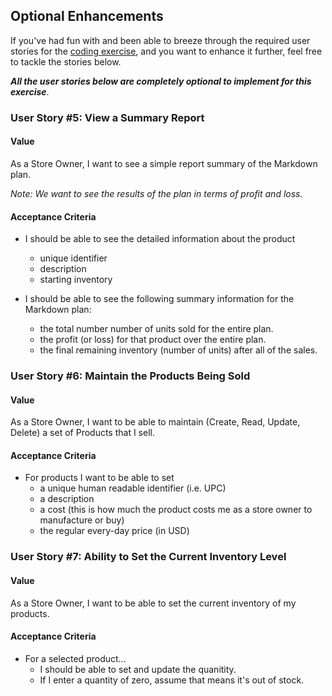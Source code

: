 ## Optional Enhancements

If you've had fun with and been able to breeze through the required user stories for the [coding exercise](software_engineer_coding_exercise.md), and you want to enhance it further, feel free to tackle the stories below.

_**All the user stories below are completely optional to implement for this exercise**_.

### User Story #5: View a Summary Report

#### Value

As a Store Owner, I want to see a simple report summary of the Markdown plan.

_Note: We want to see the results of the plan in terms of profit and loss._

#### Acceptance Criteria
* I should be able to see the detailed information about the product
  * unique identifier
  * description
  * starting inventory

* I should be able to see the following summary information for the Markdown plan:
  * the total number number of units sold for the entire plan.
  * the profit (or loss) for that product over the entire plan.
  * the final remaining inventory (number of units) after all of the sales.

### User Story #6: Maintain the Products Being Sold

#### Value

As a Store Owner, I want to be able to maintain (Create, Read, Update, Delete) a set of Products that I sell.

#### Acceptance Criteria
* For products I want to be able to set
  * a unique human readable identifier (i.e. UPC)
  * a description
  * a cost (this is how much the product costs me as a store owner to manufacture or buy)
  * the regular every-day price (in USD)

### User Story #7: Ability to Set the Current Inventory Level

#### Value

As a Store Owner, I want to be able to set the current inventory of my products.

#### Acceptance Criteria

* For a selected product...
  * I should be able to set and update the quanitity.
  * If I enter a quantity of zero, assume that means it's out of stock.

